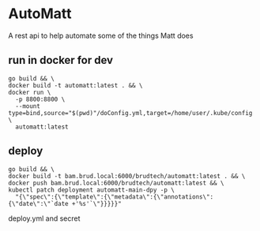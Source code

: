 # AutoMatt
A rest api to help automate some of the things Matt does


## run in docker for dev
```
go build && \
docker build -t automatt:latest . && \
docker run \
  -p 8800:8800 \
  --mount type=bind,source="$(pwd)"/doConfig.yml,target=/home/user/.kube/config \
  automatt:latest

```

## deploy

```
go build && \
docker build -t bam.brud.local:6000/brudtech/automatt:latest . && \
docker push bam.brud.local:6000/brudtech/automatt:latest && \
kubectl patch deployment automatt-main-dpy -p \
  "{\"spec\":{\"template\":{\"metadata\":{\"annotations\":{\"date\":\"`date +'%s'`\"}}}}}"
```

deploy.yml and secret
